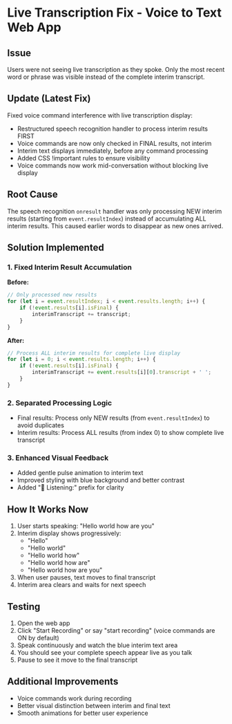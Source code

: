 # Live Transcription Fix - Voice to Text Web App

## Issue
Users were not seeing live transcription as they spoke. Only the most recent word or phrase was visible instead of the complete interim transcript.

## Update (Latest Fix)
Fixed voice command interference with live transcription display:
- Restructured speech recognition handler to process interim results FIRST
- Voice commands are now only checked in FINAL results, not interim
- Interim text displays immediately, before any command processing
- Added CSS !important rules to ensure visibility
- Voice commands now work mid-conversation without blocking live display

## Root Cause
The speech recognition `onresult` handler was only processing NEW interim results (starting from `event.resultIndex`) instead of accumulating ALL interim results. This caused earlier words to disappear as new ones arrived.

## Solution Implemented

### 1. Fixed Interim Result Accumulation
**Before:**
```javascript
// Only processed new results
for (let i = event.resultIndex; i < event.results.length; i++) {
    if (!event.results[i].isFinal) {
        interimTranscript += transcript;
    }
}
```

**After:**
```javascript
// Process ALL interim results for complete live display
for (let i = 0; i < event.results.length; i++) {
    if (!event.results[i].isFinal) {
        interimTranscript += event.results[i][0].transcript + ' ';
    }
}
```

### 2. Separated Processing Logic
- Final results: Process only NEW results (from `event.resultIndex`) to avoid duplicates
- Interim results: Process ALL results (from index 0) to show complete live transcript

### 3. Enhanced Visual Feedback
- Added gentle pulse animation to interim text
- Improved styling with blue background and better contrast
- Added "🎤 Listening:" prefix for clarity

## How It Works Now
1. User starts speaking: "Hello world how are you"
2. Interim display shows progressively:
   - "Hello"
   - "Hello world"
   - "Hello world how"
   - "Hello world how are"
   - "Hello world how are you"
3. When user pauses, text moves to final transcript
4. Interim area clears and waits for next speech

## Testing
1. Open the web app
2. Click "Start Recording" or say "start recording" (voice commands are ON by default)
3. Speak continuously and watch the blue interim text area
4. You should see your complete speech appear live as you talk
5. Pause to see it move to the final transcript

## Additional Improvements
- Voice commands work during recording
- Better visual distinction between interim and final text
- Smooth animations for better user experience